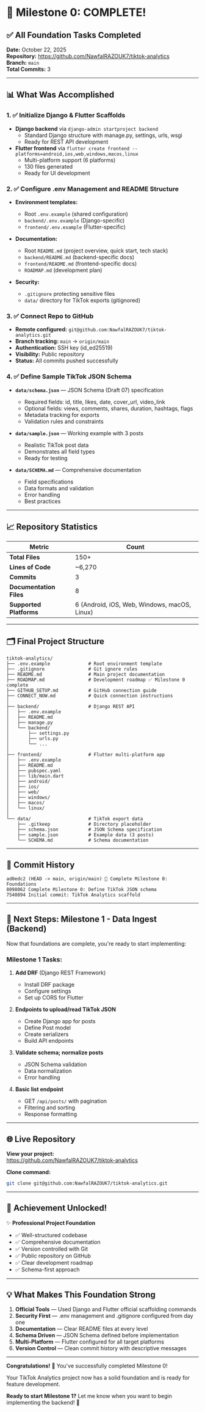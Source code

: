 # 🎉 Milestone 0: COMPLETE!

## ✅ All Foundation Tasks Completed

**Date:** October 22, 2025  
**Repository:** https://github.com/NawfalRAZOUK7/tiktok-analytics  
**Branch:** `main`  
**Total Commits:** 3

---

## 📊 What Was Accomplished

### 1. ✅ Initialize Django & Flutter Scaffolds

- **Django backend** via `django-admin startproject backend`
  - Standard Django structure with manage.py, settings, urls, wsgi
  - Ready for REST API development
- **Flutter frontend** via `flutter create frontend --platforms=android,ios,web,windows,macos,linux`
  - Multi-platform support (6 platforms)
  - 130 files generated
  - Ready for UI development

### 2. ✅ Configure .env Management and README Structure

- **Environment templates:**

  - Root `.env.example` (shared configuration)
  - `backend/.env.example` (Django-specific)
  - `frontend/.env.example` (Flutter-specific)

- **Documentation:**

  - Root `README.md` (project overview, quick start, tech stack)
  - `backend/README.md` (backend-specific docs)
  - `frontend/README.md` (frontend-specific docs)
  - `ROADMAP.md` (development plan)

- **Security:**
  - `.gitignore` protecting sensitive files
  - `data/` directory for TikTok exports (gitignored)

### 3. ✅ Connect Repo to GitHub

- **Remote configured:** `git@github.com:NawfalRAZOUK7/tiktok-analytics.git`
- **Branch tracking:** `main` → `origin/main`
- **Authentication:** SSH key (id_ed25519)
- **Visibility:** Public repository
- **Status:** All commits pushed successfully

### 4. ✅ Define Sample TikTok JSON Schema

- **`data/schema.json`** — JSON Schema (Draft 07) specification

  - Required fields: id, title, likes, date, cover_url, video_link
  - Optional fields: views, comments, shares, duration, hashtags, flags
  - Metadata tracking for exports
  - Validation rules and constraints

- **`data/sample.json`** — Working example with 3 posts

  - Realistic TikTok post data
  - Demonstrates all field types
  - Ready for testing

- **`data/SCHEMA.md`** — Comprehensive documentation
  - Field specifications
  - Data formats and validation
  - Error handling
  - Best practices

---

## 📈 Repository Statistics

| Metric                  | Count                                        |
| ----------------------- | -------------------------------------------- |
| **Total Files**         | 150+                                         |
| **Lines of Code**       | ~6,270                                       |
| **Commits**             | 3                                            |
| **Documentation Files** | 8                                            |
| **Supported Platforms** | 6 (Android, iOS, Web, Windows, macOS, Linux) |

---

## 🗂️ Final Project Structure

```
tiktok-analytics/
├── .env.example              # Root environment template
├── .gitignore                # Git ignore rules
├── README.md                 # Main project documentation
├── ROADMAP.md                # Development roadmap ✅ Milestone 0 complete
├── GITHUB_SETUP.md           # GitHub connection guide
├── CONNECT_NOW.md            # Quick connection instructions
│
├── backend/                  # Django REST API
│   ├── .env.example
│   ├── README.md
│   ├── manage.py
│   └── backend/
│       ├── settings.py
│       ├── urls.py
│       └── ...
│
├── frontend/                 # Flutter multi-platform app
│   ├── .env.example
│   ├── README.md
│   ├── pubspec.yaml
│   ├── lib/main.dart
│   ├── android/
│   ├── ios/
│   ├── web/
│   ├── windows/
│   ├── macos/
│   └── linux/
│
└── data/                     # TikTok export data
    ├── .gitkeep              # Directory placeholder
    ├── schema.json           # JSON Schema specification
    ├── sample.json           # Example data (3 posts)
    └── SCHEMA.md             # Schema documentation
```

---

## 🎯 Commit History

```
ad0edc2 (HEAD -> main, origin/main) 🎉 Complete Milestone 0: Foundations
8098062 Complete Milestone 0: Define TikTok JSON schema
7540894 Initial commit: TikTok Analytics scaffold
```

---

## 🚀 Next Steps: Milestone 1 - Data Ingest (Backend)

Now that foundations are complete, you're ready to start implementing:

### Milestone 1 Tasks:

1. **Add DRF** (Django REST Framework)

   - Install DRF package
   - Configure settings
   - Set up CORS for Flutter

2. **Endpoints to upload/read TikTok JSON**

   - Create Django app for posts
   - Define Post model
   - Create serializers
   - Build API endpoints

3. **Validate schema; normalize posts**

   - JSON Schema validation
   - Data normalization
   - Error handling

4. **Basic list endpoint**
   - GET `/api/posts/` with pagination
   - Filtering and sorting
   - Response formatting

---

## 🌐 Live Repository

**View your project:**  
https://github.com/NawfalRAZOUK7/tiktok-analytics

**Clone command:**

```bash
git clone git@github.com:NawfalRAZOUK7/tiktok-analytics.git
```

---

## 🎊 Achievement Unlocked!

✨ **Professional Project Foundation**

- ✅ Well-structured codebase
- ✅ Comprehensive documentation
- ✅ Version controlled with Git
- ✅ Public repository on GitHub
- ✅ Clear development roadmap
- ✅ Schema-first approach

---

## 💡 What Makes This Foundation Strong

1. **Official Tools** — Used Django and Flutter official scaffolding commands
2. **Security First** — .env management and .gitignore configured from day one
3. **Documentation** — Clear README files at every level
4. **Schema Driven** — JSON Schema defined before implementation
5. **Multi-Platform** — Flutter configured for all target platforms
6. **Version Control** — Clean commit history with descriptive messages

---

**Congratulations!** 🎉 You've successfully completed Milestone 0!

Your TikTok Analytics project now has a solid foundation and is ready for feature development.

**Ready to start Milestone 1?** Let me know when you want to begin implementing the backend! 🚀
